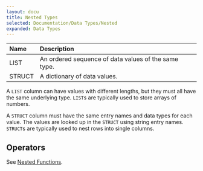 ```yaml
---
layout: docu
title: Nested Types
selected: Documentation/Data Types/Nested
expanded: Data Types
---
```

| Name | Description |
|:---|:---|
| LIST | An ordered sequence of data values of the same type. |
| STRUCT | A dictionary of data values. |

A `LIST` column can have values with different lengths, but they must all have the same underlying type. `LIST`s are typically used to store arrays of numbers.

A `STRUCT` column must have the same entry names and data types for each value. The values are looked up in the `STRUCT` using string entry names. `STRUCT`s are typically used to nest rows into single columns.

## Operators
See [Nested Functions](../functions/nested).
